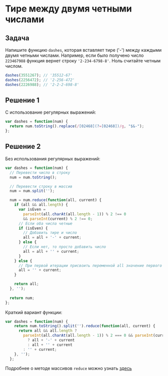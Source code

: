 # Тире между двумя четными числами
## Задача
Напишите функцию `dashes`, которая вставляет тире ('-') между каждыми двумя четными числами. Например, если было получено число `223467988` функция вернет строку `'2-234-6798-8'`. Ноль считайте четным числом.
```javascript
dashes(3551267); // '35512-67'
dashes(2256472); // '2-256-472'
dashes(2226988); // '2-2-2-698-8'
```
## Решение 1
С использование регулярных выражений:
```javascript
var dashes = function(num) {
  return num.toString().replace(/[02468](?=[02468])/g, "$&-");
};
```

## Решение 2
Без использования регулярных выражений:
```javascript
var dashes = function(num) {
  // Перевести число в строку
  num = num.toString();

  // Перевести строку в массив
  num = num.split('');

  num = num.reduce(function(all, current) {
    if (all && all.length) {
      var isEven = 
        parseInt(all.charAt(all.length - 1)) % 2 !== 0 
        && parseInt(current) % 2 !== 0;
      // Если оба числа четные
      if (isEven) {
        // Добавить тире и число
        all = all + '-' + current;
      } else {
        // Если нет, то просто добавить число
        all = all + '' + current;
      }
    } else {
      // При первой итерации присвоить переменной all значение первого числа
      all = '' + current;
    }

    return all;
  }, '');
  
  return num;
};
```

Краткий вариант функции:
```javascript
var dashes = function(num) {
    return num.toString().split('').reduce(function(all, current) {
      return all && all.length ?
        parseInt(all.charAt(all.length - 1)) % 2 === 0 && parseInt(current) % 2 === 0
          ? all + '-' + current
          : all + '' + current
        : '' + current;
    }, '');
  };
```
Подробнее о методе массивов `reduce` можно узнать [здесь](../../tests/arrays/reduce.md)